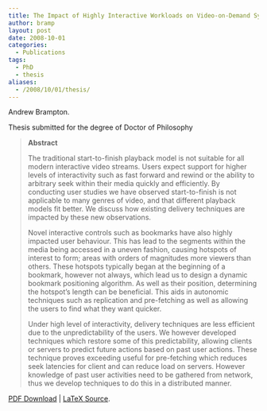 ```yaml
---
title: The Impact of Highly Interactive Workloads on Video-on-Demand Systems
author: bramp
layout: post
date: 2008-10-01
categories:
  - Publications
tags:
  - PhD
  - thesis
aliases:
  - /2008/10/01/thesis/
---
```

Andrew Brampton.

Thesis submitted for the degree of Doctor of Philosophy

> **Abstract**
> 
> The traditional start-to-finish playback model is not suitable for all modern interactive video streams. Users expect support for higher levels of interactivity such as fast forward and rewind or the ability to arbitrary seek within their media quickly and efficiently. By conducting user studies we have observed start-to-finish is not applicable to many genres of video, and that different playback models fit better. We discuss how existing delivery techniques are impacted by these new observations. 
> 
> Novel interactive controls such as bookmarks have also highly impacted user behaviour. This has lead to the segments within the media being accessed in a uneven fashion, causing hotspots of interest to form; areas with orders of magnitudes more viewers than others. These hotspots typically began at the beginning of a bookmark, however not always, which lead us to design a dynamic bookmark positioning algorithm. As well as their position, determining the hotspot&#8217;s length can be beneficial. This aids in autonomic techniques such as replication and pre-fetching as well as allowing the users to find what they want quicker.
> 
> Under high level of interactivity, delivery techniques are less efficient due to the unpredictability of the users. We however developed techniques which restore some of this predictability, allowing clients or servers to predict future actions based on past user actions. These technique proves exceeding useful for pre-fetching which reduces seek latencies for client and can reduce load on servers. However knowledge of past user activities need to be gathered from network, thus we develop techniques to do this in a distributed manner.

[PDF Download][1] | [LaTeX Source][2].

 [1]: https://github.com/bramp/phd-thesis/blob/master/thesis.pdf
 [2]: https://github.com/bramp/phd-thesis
 